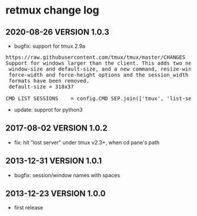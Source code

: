 # retmux change log

## 2020-08-26 VERSION 1.0.3
- bugfix: support for tmux 2.9a
<pre>
https://raw.githubusercontent.com/tmux/tmux/master/CHANGES
Support for windows larger than the client. This adds two new options,
 window-size and default-size, and a new command, resize-window. The
 force-width and force-height options and the session_width and session_height
 formats have been removed.
 default-size = 318x37

CMD_LIST_SESSIONS    = config.CMD_SEP.join(['tmux', 'list-sessions', '-F#S:=:(#{session_width},#{session_height}):=:#{session_attached}'])
</pre>

- update: supprot for python3

## 2017-08-02 VERSION 1.0.2
- fix: hit "lost server" under tmux v2.3+, when cd pane's path

## 2013-12-31 VERSION 1.0.1
- bugfix: session/window names with spaces

## 2013-12-23 VERSION 1.0.0       
- first release
